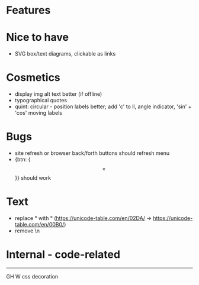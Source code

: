 # Features

# Nice to have

* SVG box/text diagrams, clickable as links

# Cosmetics

* display img alt text better (if offline)
* typographical quotes
* quint: circular - position labels better; add 'c' to ll, angle indicator, 'sin' + 'cos' moving labels

# Bugs

* site refresh or browser back/forth buttons should refresh menu
* {btn: {$$\times$$}} should work

# Text

* replace ° with ° (https://unicode-table.com/en/02DA/ -> https://unicode-table.com/en/00B0/)
* remove \n

# Internal - code-related

---
GH W css decoration

